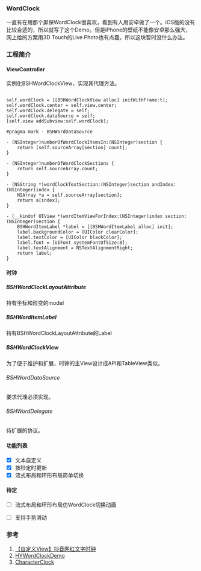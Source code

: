 
### WordClock

一直有在用那个屏保WordClock很喜欢，看到有人用安卓做了一个。iOS版的没有比较合适的，所以就写了这个Demo。但是iPhone的壁纸不能像安卓那么强大，网上给的方案用3D Touch的Live Photo也有点蠢，所以这块暂时没什么办法。

### 工程简介

#### ViewController 

实例化BSHWordClockView，实现其代理方法。

```oc

self.wordClock = [[BSHWordClockView alloc] initWithFrame:t];
self.wordClock.center = self.view.center;
self.wordClock.delegate = self;
self.wordClock.dataSource = self;
[self.view addSubview:self.wordClock];
    
#pragma mark - BSHWordDataSource

- (NSInteger)numberOfWordClockItemsIn:(NSInteger)section {
    return [self.sourceArray[section] count];
}

- (NSInteger)numberOfWordClockSections {
    return self.sourceArray.count;
}

- (NSString *)wordClockTextSection:(NSInteger)section andIndex:(NSInteger)index {
    NSArray *a = self.sourceArray[section];
    return a[index];
}

- (__kindof UIView *)wordItemViewForIndex:(NSInteger)index section:(NSInteger)section {
    BSHWordItemLabel *label = [[BSHWordItemLabel alloc] init];
    label.backgroundColor = [UIColor clearColor];
    label.textColor = [UIColor blackColor];
    label.font = [UIFont systemFontOfSize:8];
    label.textAlignment = NSTextAlignmentRight;
    return label;
}
```

#### 时钟

##### BSHWordClockLayoutAttribute

持有坐标和形变的model

##### BSHWordItemLabel

持有BSHWordClockLayoutAttribute的Label

##### BSHWordClockView

为了便于维护和扩展，时钟的主View设计成API和TableView类似。


###### BSHWordDataSource

要求代理必须实现。

###### BSHWordDelegate

待扩展的协议。


#### 功能列表

- [x] 文本自定义
- [x] 按秒定时更新
- [x] 流式布局和环形布局简单切换

#### 待定

- [ ] 流式布局和环形布局仿WordClock切换动画
- [ ] 支持手势滑动


### 参考

1. [【自定义View】抖音网红文字时钟](https://juejin.im/post/5cb53e93e51d456e55623b07)
2. [HYWordClockDemo](https://github.com/aixinchao/HYWordClockDemo)
3. [CharacterClock](https://github.com/lww7329/CharacterClock)



